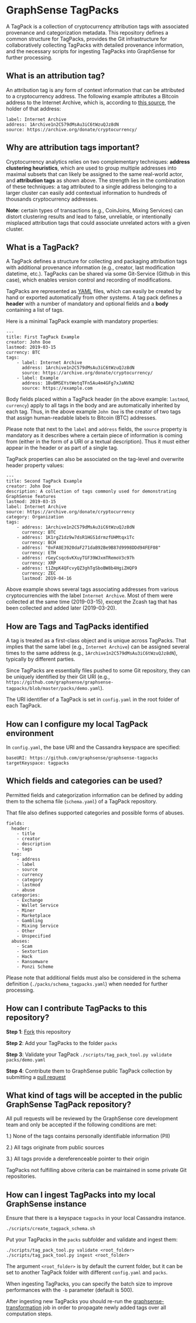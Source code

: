 # GraphSense TagPacks

A TagPack is a collection of cryptocurrency attribution tags with associated
provenance and categorization metadata. This repository defines a common
structure for TagPacks, provides the Git infrastructure for collaboratively
collecting TagPacks with detailed provenance information, and the necessary
scripts for ingesting TagPacks into GraphSense for further processing.

## What is an attribution tag?

An attribution tag is any form of context information that can be attributed to
a cryptocurrency address. The following example attributes a Bitcoin address to
the Internet Archive, which is, according to
[this source](https://archive.org/donate/cryptocurrency/), the holder of that
address:

    label: Internet Archive
    address: 1Archive1n2C579dMsAu3iC6tWzuQJz8dN
    source: https://archive.org/donate/cryptocurrency/

## Why are attribution tags important?

Cryptocurrency analytics relies on two complementary techniques: **address
clustering heuristics**, which are used to group multiple addresses into
maximal subsets that can likely be assigned to the same real-world actor, and
**attribution tags** as shown above. The strength lies in the combination of
these techniques: a tag attributed to a single address belonging to a larger
cluster can easily add contextual information to hundreds of thousands
cryptocurrency addresses.

**Note**: certain types of transactions (e.g., CoinJoins, Mixing Services) can
distort clustering results and lead to false, unreliable, or intentionally
misplaced attribution tags that could associate unrelated actors with a given
cluster.

## What is a TagPack?

A TagPack defines a structure for collecting and packaging attribution tags
with additional provenance information (e.g., creator, last modification
datetime, etc.). TagPacks can be shared via some Git-Service (Github in this
case), which enables version control and recording of modifications.

TagPacks are represented as [YAML](https://yaml.org/) files, which can easily
be created by hand or exported automatically from other systems. A tag pack
defines a **header** with a number of mandatory and optional fields and a
**body** containing a list of tags.

Here is a minimal TagPack example with mandatory properties:

    ---
    title: First TagPack Example
    creator: John Doe
    lastmod: 2019-03-15
    currency: BTC
    tags:
        - label: Internet Archive
          address: 1Archive1n2C579dMsAu3iC6tWzuQJz8dN
          source: https://archive.org/donate/cryptocurrency/
        - label: Example
          address: 1BvBMSEYstWetqTFn5Au4m4GFg7xJaNVN2
          source: https://example.com

Body fields placed within a TagPack header (in the above example: `lastmod`,
`currency`) apply to all tags in the body and are automatically inherited by
each tag. Thus, in the above example `John Doe` is the creator of two tags that
assign human-readable labels to Bitcoin (BTC) addresses.

Please note that next to the `label` and `address` fields, the `source`
property is mandatory as it describes where a certain piece of information is
coming from (either in the form of a URI or a textual description). Thus it
must either appear in the header or as part of a single tag.

TagPack properties can also be associated on the tag-level and overwrite header
property values:

    ---
    title: Second TagPack Example
    creator: John Doe
    description: A collection of tags commonly used for demonstrating GraphSense features
    lastmod: 2019-03-15
    label: Internet Archive
    source: https://archive.org/donate/cryptocurrency
    category: Organization
    tags:
        - address: 1Archive1n2C579dMsAu3iC6tWzuQJz8dN
          currency: BTC
        - address: 1K1rgZ1dz9w7dsR1HGS1drmzfUHMtqx1Tc
          currency: BCH
        - address: "0xFA8E3920daF271daB92Be9B87d9998DDd94FEF08"
          currency: ETH
        - address: rGeyCsqc6vKXuyTGF39WJxmTRemoV3c97h
          currency: XRP
        - address: t1ZmpK4QFcvyQZ3ghTgSboBW8b4HgiZHQF9
          currency: ZEC
          lastmod: 2019-04-16


Above example shows several tags associating addresses from various
cryptocurrencies with the label `Internet Archive`. Most of them were collected
at the same time (2019-03-15), except the Zcash tag that has been collected
and added later (2019-03-20).

## How are Tags and TagPacks identified

A tag is treated as a first-class object and is unique across TagPacks. That
implies that the same label (e.g., `Internet Archive`) can be assigned several
times to the same address (e.g., `1Archive1n2C579dMsAu3iC6tWzuQJz8dN`),
typically by different parties.

Since TagPacks are essentially files pushed to some Git repository, they can be
uniquely identified by their Git URI
(e.g., `https://github.com/graphsense/graphsense-tagpacks/blob/master/packs/demo.yaml`).

The URI identifier of a TagPack is set in `config.yaml` in the root folder of each TagPack.

## How can I configure my local TagPack environment

In `config.yaml`, the base URI and the Cassandra keyspace are specified:

    baseURI: https://github.com/graphsense/graphsense-tagpacks
    targetKeyspace: tagpacks

## Which fields and categories can be used?

Permitted fields and categorization information can be defined by
adding them to the schema file (`schema.yaml`) of a TagPack repository.

That file also defines supported categories and possible forms of abuses.

    fields:
      header:
        - title
        - creator
        - description
        - tags
      tag:
        - address
        - label
        - source
        - currency
        - category
        - lastmod
        - abuse
      categories:
        - Exchange
        - Wallet Service
        - Miner
        - Marketplace
        - Gambling
        - Mixing Service
        - Other
        - Unspecified
      abuses:
        - Scam
        - Sextortion
        - Hack
        - Ransomware
        - Ponzi Scheme

Please note that additional fields must also be considered in the schema
definition (`./packs/schema_tagpacks.yaml`) when needed for further processing.


## How can I contribute TagPacks to this repository?

**Step 1**: [Fork](https://help.github.com/en/articles/fork-a-repo) this repository

**Step 2**: Add your TagPacks to the folder `packs`

**Step 3**: Validate your TagPack `./scripts/tag_pack_tool.py validate packs/demo.yaml`

**Step 4**: Contribute them to GraphSense public TagPack collection by submitting a [pull request](https://help.github.com/en/articles/about-pull-requests)

## What kind of tags will be accepted in the public GraphSense TagPack repository?

All pull requests will be reviewed by the GraphSense core development team and
only be accepted if the following conditions are met:

1.) None of the tags contains personally identifiable information (PII)

2.) All tags originate from public sources

3.) All tags provide a dereferenceable pointer to their origin

TagPacks not fulfilling above criteria can be maintained in some private
 Git repositories.

## How can I ingest TagPacks into my local GraphSense instance

Ensure that there is a keyspace `tagpacks` in your local Cassandra instance.

    ./scripts/create_tagpack_schema.sh

Put your TagPacks in the `packs` subfolder and validate and ingest them:

    ./scripts/tag_pack_tool.py validate <root_folder>
    ./scripts/tag_pack_tool.py ingest <root_folder>

The argument `<root_folder>` is by default the current folder, but it can be 
set to another TagPack folder with different `config.yaml` and `packs`.

When ingesting TagPacks, you can specify the batch size to improve performances 
with the `-b` parameter (default is 500).

After ingesting new TagPacks you should re-run the
[graphsense-transformation](https://github.com/graphsense/graphsense-transformation)
job in order to propagate newly added tags over all computation steps.
